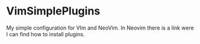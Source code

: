 # VimSimplePlugins
My simple configuration for VIm and NeoVim. 
In Neovim there is a link were I can find how to install plugins.
